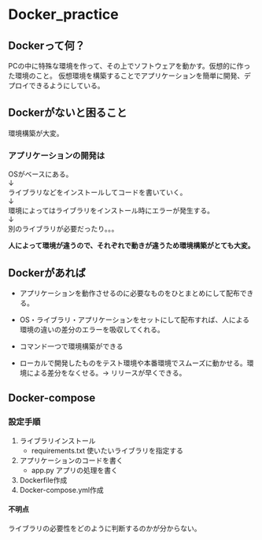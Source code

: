 # Docker_practice

## Dockerって何？
PCの中に特殊な環境を作って、その上でソフトウェアを動かす。仮想的に作った環境のこと。
仮想環境を構築することでアプリケーションを簡単に開発、デプロイできるようにしている。

## Dockerがないと困ること
環境構築が大変。

### アプリケーションの開発は
OSがベースにある。<br>
↓<br>
ライブラリなどをインストールしてコードを書いていく。<br>
↓<br>
環境によってはライブラリをインストール時にエラーが発生する。<br>
↓<br>
別のライブラリが必要だったり。。。<br>


**人によって環境が違うので、それぞれで動きが違うため環境構築がとても大変。**

## Dockerがあれば
- アプリケーションを動作させるのに必要なものをひとまとめにして配布できる。
　
- OS・ライブラリ・アプリケーションをセットにして配布すれば、人による環境の違いの差分のエラーを吸収してくれる。

- コマンド一つで環境構築ができる

- ローカルで開発したものをテスト環境や本番環境でスムーズに動かせる。環境による差分をなくせる。→ リリースが早くできる。

## Docker-compose
### 設定手順
1. ライブラリインストール
    - requirements.txt 使いたいライブラリを指定する
2. アプリケーションのコードを書く
    - app.py アプリの処理を書く
3. Dockerfile作成
4. Docker-compose.yml作成

#### 不明点
ライブラリの必要性をどのように判断するのかが分からない。
